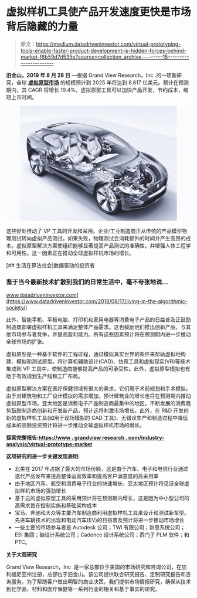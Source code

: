 # 虚拟样机工具使产品开发速度更快是市场背后隐藏的力量

> 原文：<https://medium.datadriveninvestor.com/virtual-prototyping-tools-enable-faster-product-development-is-hidden-forces-behind-market-f6b59d7d535e?source=collection_archive---------15----------------------->

**旧金山，2019 年 8 月 28 日** —根据 Grand View Research，Inc .的一项新研究，全球 [**虚拟原型市场**](https://www.grandviewresearch.com/industry-analysis/virtual-prototype-market?utm_source=Medium.com&utm_medium=referral&utm_campaign=Naresh_Aug28_ICT_VirtualPrototypeMarket_RD&utm_content=Content) 的规模预计到 2025 年将达到 8.617 亿美元。预计在预测期内，其 CAGR 将增长 19.4%。虚拟原型工具可以加快产品开发，节约成本，缩短上市时间。

![](img/35cc09cdf89028408d2e5275f2b75540.png)

这些好处推动了 VP 工具的开发和采用。企业/工业制造商正从传统的产品模型物理测试转向虚拟产品测试。如果失败，物理测试会消耗额外的时间并产生高昂的成本。虚拟原型解决方案使组织能够显著提高产品测试的准确性，并增强人体工程学和可用性。这一因素正在推动全球虚拟样机市场的增长。

[](https://www.datadriveninvestor.com/2018/08/17/living-in-the-algorithmic-society/) [## 生活在算法社会|数据驱动的投资者

### 鉴于当今最新技术扩散到我们的日常生活中，毫不夸张地说…

www.datadriveninvestor.com](https://www.datadriveninvestor.com/2018/08/17/living-in-the-algorithmic-society/) 

此外，智能手机、平板电脑、打印机和家用电器等消费电子产品的日益普及正鼓励制造商部署虚拟样机工具来满足整体产品需求。这也鼓励他们推出创新产品，与其他市场参与者竞争，并提高盈利能力。所有这些因素预计将在预测期内进一步推动全球市场的扩张。

虚拟原型是一种基于软件的工程过程，通过模拟真实世界的条件来帮助虚拟地构建、模拟和测试原型。将计算机辅助设计(CAD)、仿真工具和虚拟现实(VR)等技术集成到 VP 工具中，使制造商能够提高产品的可承受性。此外，虚拟原型模拟也有助于有效规划生产线和工厂布局。

虚拟原型解决方案在医疗保健领域有很大的需求，它们用于术前规划和手术模拟。由于对建筑物和工厂设计模拟的需求增加，预计建筑业的增长也将在预测期内推动虚拟原型市场。亚太地区是消费电子产品制造商最集中的地区。不断发展的消费趋势鼓励制造商创新和开发新产品，预计这将刺激市场增长。此外，在 R&D 开发创新的虚拟样机工具(如用于现场模拟的 CAD 工具)、无错误生产和制造过程中降低成本的高额投资预计将进一步推动全球虚拟样机市场的增长。

**探索完整报告:**[**https://www . grandview research . com/industry-analysis/virtual-prototype-market**](https://www.grandviewresearch.com/industry-analysis/virtual-prototype-market?utm_source=Medium.com&utm_medium=referral&utm_campaign=Naresh_Aug28_ICT_VirtualPrototypeMarket_RD&utm_content=Content)

**这项研究的进一步关键发现表明:**

*   北美在 2017 年占据了最大的市场份额，这是由于汽车、电子和电信行业通过迭代产品发布来提高整体运营效率和提高客户满意度的高采用率
*   由于地区汽车、航空和消费电子行业的快速增长，亚太地区预计将见证全球虚拟样机市场的强劲增长
*   基于云的虚拟原型工具的采用预计将在预测期内增长，这是因为中小型公司的高需求旨在控制实施和基础架构成本
*   宝马、奔驰和大众等主要汽车制造商利用虚拟样机工具来设计和测试新车型。先进车辆技术的出现和电动汽车(EV)的日益普及预计将进一步推动市场增长
*   一些主要的市场参与者是 Autodesk 公司；TWI 有限公司；新思系统公司；ESI 集团；碳设计系统公司；Cadence 设计系统公司；西门子 PLM 软件；和 PTC。

**关于大观研究**

Grand View Research，Inc .是一家总部位于美国的市场研究和咨询公司，在加利福尼亚州注册，总部位于旧金山。该公司提供联合研究报告、定制研究报告和咨询服务。为了帮助客户做出明智的商业决策，我们提供市场情报研究，确保从技术到化学品、材料和医疗保健等一系列行业的相关和基于事实的研究。